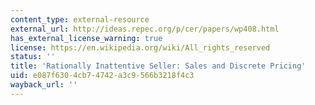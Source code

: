 ```yaml
---
content_type: external-resource
external_url: http://ideas.repec.org/p/cer/papers/wp408.html
has_external_license_warning: true
license: https://en.wikipedia.org/wiki/All_rights_reserved
status: ''
title: 'Rationally Inattentive Seller: Sales and Discrete Pricing'
uid: e087f630-4cb7-4742-a3c9-566b3218f4c3
wayback_url: ''
---
```

